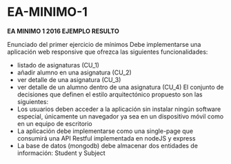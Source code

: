 # EA-MINIMO-1
**EA MINIMO 1 2016 EJEMPLO RESULTO**

Enunciado	del	primer	ejercicio de	mínimos
Debe implementarse una aplicación web responsive que ofrezca las siguientes funcionalidades:
- listado de asignaturas (CU_1)
- añadir alumno en una asignatura (CU_2)
- ver detalle de una asignatura (CU_3)
- ver detalle de un alumno dentro de una asignatura (CU_4)
El conjunto de decisiones que definen el estilo arquitectónico propuesto son las siguientes:
- Los usuarios deben acceder a la aplicación sin instalar ningún software especial, únicamente un
navegador ya sea en un dispositivo móvil como en un equipo de escritorio
- La aplicación debe implementarse como una single-page que consumirá una API Restful
implementada en nodeJS y express
- La base de datos (mongodb) debe almacenar dos entidades de información: Student y Subject

